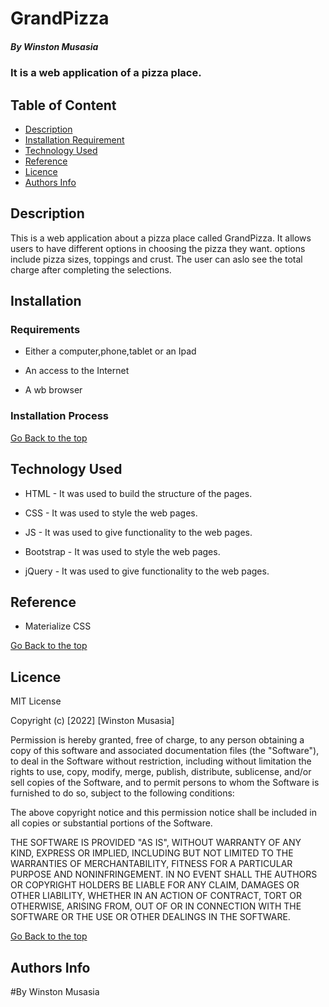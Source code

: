 # GrandPizza

##### By Winston Musasia

### It is a web application of a pizza place.

## Table of Content

+ [Description](#description)
+ [Installation Requirement](#Installation)
+ [Technology Used](#technology-used)
+ [Reference](#reference)
+ [Licence](#licence)
+ [Authors Info](#author-Info)

## Description
<p>This is a web application about a pizza place called GrandPizza. It allows users to have different options in choosing the pizza they want. options include pizza sizes, toppings and crust. The user can aslo see the total charge after completing the selections.</p>

## Installation

### Requirements

* Either a computer,phone,tablet or an Ipad

* An access to the Internet

* A wb browser

### Installation Process

[Go Back to the top](#GrandPizza)
## Technology Used
* HTML - It was used to build the structure of the pages.

* CSS - It was used to style the web pages.

* JS - It was used to give functionality to the web pages.

* Bootstrap - It was used to style the web pages.

* jQuery - It was used to give functionality to the web pages.

## Reference
* Materialize CSS

[Go Back to the top](#GrandPizza)

## Licence

MIT License

Copyright (c) [2022] [Winston Musasia]

Permission is hereby granted, free of charge, to any person obtaining a copy
of this software and associated documentation files (the "Software"), to deal
in the Software without restriction, including without limitation the rights
to use, copy, modify, merge, publish, distribute, sublicense, and/or sell
copies of the Software, and to permit persons to whom the Software is
furnished to do so, subject to the following conditions:

The above copyright notice and this permission notice shall be included in all
copies or substantial portions of the Software.

THE SOFTWARE IS PROVIDED "AS IS", WITHOUT WARRANTY OF ANY KIND, EXPRESS OR
IMPLIED, INCLUDING BUT NOT LIMITED TO THE WARRANTIES OF MERCHANTABILITY,
FITNESS FOR A PARTICULAR PURPOSE AND NONINFRINGEMENT. IN NO EVENT SHALL THE
AUTHORS OR COPYRIGHT HOLDERS BE LIABLE FOR ANY CLAIM, DAMAGES OR OTHER
LIABILITY, WHETHER IN AN ACTION OF CONTRACT, TORT OR OTHERWISE, ARISING FROM,
OUT OF OR IN CONNECTION WITH THE SOFTWARE OR THE USE OR OTHER DEALINGS IN THE
SOFTWARE.

[Go Back to the top](#GrandPizza)

## Authors Info
 
#By Winston Musasia